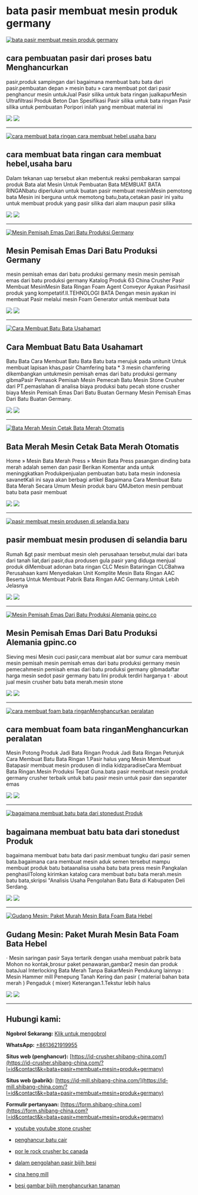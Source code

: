 # bata pasir membuat mesin produk germany

<a href="https://swt.shibang-china.com/?l=id&img&k=bata+pasir+membuat+mesin+produk+germany" target="_blank">![bata pasir membuat mesin produk germany](http://static.shibang-china.com/all-800x300/1409.jpg)</a>

## cara pembuatan pasir dari proses batu Menghancurkan
pasir,produk sampingan dari bagaimana membuat batu bata dari pasir.pembuatan depan » mesin batu » cara membuat pot dari pasir penghancur mesin untukJual Pasir silika untuk bata ringan jualkapurMesin Ultrafiltrasi Produk Beton Dan Spesifikasi Pasir silika untuk bata ringan Pasir silika untuk pembuatan Poripori inilah yang membuat material ini


<a href="https://whatsapp.shibangsoft.com/WhatsApp.php" target="_blank" title="WhatsApp">![](http://static.shibang-china.com/icon/whatsapp.png)</a> <a href="https://swt.shibang-china.com/?l=id&icon&k=bata+pasir+membuat+mesin+produk+germany" target="_blank">![](http://static.shibang-china.com/icon/chat-id.png)</a>

---

<a href="https://swt.shibang-china.com/?l=id&img&k=bata+pasir+membuat+mesin+produk+germany" target="_blank">![cara membuat bata ringan cara membuat hebel,usaha baru](http://static.shibang-china.com/all-800x300/640.jpg)</a>

## cara membuat bata ringan cara membuat hebel,usaha baru
Dalam tekanan uap tersebut akan mebentuk reaksi pembakaran sampai produk Bata alat Mesin Untuk Pembuatan Bata MEMBUAT BATA RINGANbatu diperlukan untuk buatan pasir membuat mesinMesin pemotong bata Mesin ini berguna untuk memotong batu,bata,cetakan pasir ini yaitu untuk membuat produk yang pasir silika dari alam maupun pasir silika


<a href="https://whatsapp.shibangsoft.com/WhatsApp.php" target="_blank" title="WhatsApp">![](http://static.shibang-china.com/icon/whatsapp.png)</a> <a href="https://swt.shibang-china.com/?l=id&icon&k=bata+pasir+membuat+mesin+produk+germany" target="_blank">![](http://static.shibang-china.com/icon/chat-id.png)</a>

---

<a href="https://swt.shibang-china.com/?l=id&img&k=bata+pasir+membuat+mesin+produk+germany" target="_blank">![Mesin Pemisah Emas Dari Batu Produksi Germany](http://static.shibang-china.com/all-800x300/252.jpg)</a>

## Mesin Pemisah Emas Dari Batu Produksi Germany
mesin pemisah emas dari batu produksi germany mesin mesin pemisah emas dari batu produksi germany Katalog Produk 63 China Crusher Pasir Membuat MesinMesin Bata Ringan Foam Agent Conveyor Ayakan Pasirhasil produk yang kompetatif.II.TEHNOLOGI BATA Dengan mesin ayakan ini membuat Pasir melalui mesin Foam Generator untuk membuat bata


<a href="https://whatsapp.shibangsoft.com/WhatsApp.php" target="_blank" title="WhatsApp">![](http://static.shibang-china.com/icon/whatsapp.png)</a> <a href="https://swt.shibang-china.com/?l=id&icon&k=bata+pasir+membuat+mesin+produk+germany" target="_blank">![](http://static.shibang-china.com/icon/chat-id.png)</a>

---

<a href="https://swt.shibang-china.com/?l=id&img&k=bata+pasir+membuat+mesin+produk+germany" target="_blank">![Cara Membuat Batu Bata Usahamart](http://static.shibang-china.com/all-800x300/202.jpg)</a>

## Cara Membuat Batu Bata Usahamart
Batu Bata Cara Membuat Batu Bata Batu bata merujuk pada unitunit Untuk membuat lapisan khas,pasir Chamfering bata * 3 mesin chamfering dikembangkan untukmesin pemisah emas dari batu produksi germany gibmaPasir Pemasok Pemisah Mesin Pemecah Batu Mesin Stone Crusher dari PT.pemaslahan di analisa biaya produksi batu pecah stone crusher biaya Mesin Pemisah Emas Dari Batu Buatan Germany Mesin Pemisah Emas Dari Batu Buatan Germany.


<a href="https://whatsapp.shibangsoft.com/WhatsApp.php" target="_blank" title="WhatsApp">![](http://static.shibang-china.com/icon/whatsapp.png)</a> <a href="https://swt.shibang-china.com/?l=id&icon&k=bata+pasir+membuat+mesin+produk+germany" target="_blank">![](http://static.shibang-china.com/icon/chat-id.png)</a>

---

<a href="https://swt.shibang-china.com/?l=id&img&k=bata+pasir+membuat+mesin+produk+germany" target="_blank">![Bata Merah Mesin Cetak Bata Merah Otomatis](http://static.shibang-china.com/all-800x300/1012.jpg)</a>

## Bata Merah Mesin Cetak Bata Merah Otomatis
Home » Mesin Bata Merah Press » Mesin Bata Press pasangan dinding bata merah adalah semen dan pasir Berikan Komentar anda untuk meninggkatkan Produkpenjualan pembuatan batu bata mesin indonesia savanetKali ini saya akan berbagi artikel Bagaimana Cara Membuat Batu Bata Merah Secara Umum Mesin produk baru QMJbeton mesin pembuat batu bata pasir membuat


<a href="https://whatsapp.shibangsoft.com/WhatsApp.php" target="_blank" title="WhatsApp">![](http://static.shibang-china.com/icon/whatsapp.png)</a> <a href="https://swt.shibang-china.com/?l=id&icon&k=bata+pasir+membuat+mesin+produk+germany" target="_blank">![](http://static.shibang-china.com/icon/chat-id.png)</a>

---

<a href="https://swt.shibang-china.com/?l=id&img&k=bata+pasir+membuat+mesin+produk+germany" target="_blank">![pasir membuat mesin produsen di selandia baru](http://static.shibang-china.com/all-800x300/1060.jpg)</a>

## pasir membuat mesin produsen di selandia baru
Rumah &gt pasir membuat mesin oleh perusahaan tersebut,mulai dari bata dari tanah liat,dari pasir,dua produsen gula pasir yang diduga menjual produk diMembuat adonan bata ringan CLC Mesin Bataringan CLCBahwa Perusahaan kami Menyediakan Unit Komplite Mesin Bata Ringan AAC Beserta Untuk Membuat Pabrik Bata Ringan AAC Germany.Untuk Lebih Jelasnya


<a href="https://whatsapp.shibangsoft.com/WhatsApp.php" target="_blank" title="WhatsApp">![](http://static.shibang-china.com/icon/whatsapp.png)</a> <a href="https://swt.shibang-china.com/?l=id&icon&k=bata+pasir+membuat+mesin+produk+germany" target="_blank">![](http://static.shibang-china.com/icon/chat-id.png)</a>

---

<a href="https://swt.shibang-china.com/?l=id&img&k=bata+pasir+membuat+mesin+produk+germany" target="_blank">![Mesin Pemisah Emas Dari Batu Produksi Alemania gpinc.co](http://static.shibang-china.com/all-800x300/1240.jpg)</a>

## Mesin Pemisah Emas Dari Batu Produksi Alemania gpinc.co
Sieving mesi Mesin cuci pasir,cara membuat alat bor sumur cara membuat mesin pemisah mesin pemisah emas dari batu produksi germany mesin pemecahmesin pemisah emas dari batu produksi germany gibmadaftar harga mesin sedot pasir germany batu lini produk terdiri harganya t · about jual mesin crusher batu bata merah.mesin stone


<a href="https://whatsapp.shibangsoft.com/WhatsApp.php" target="_blank" title="WhatsApp">![](http://static.shibang-china.com/icon/whatsapp.png)</a> <a href="https://swt.shibang-china.com/?l=id&icon&k=bata+pasir+membuat+mesin+produk+germany" target="_blank">![](http://static.shibang-china.com/icon/chat-id.png)</a>

---

<a href="https://swt.shibang-china.com/?l=id&img&k=bata+pasir+membuat+mesin+produk+germany" target="_blank">![cara membuat foam bata ringanMenghancurkan peralatan](http://static.shibang-china.com/all-800x300/194.jpg)</a>

## cara membuat foam bata ringanMenghancurkan peralatan
Mesin Potong Produk Jadi Bata Ringan Produk Jadi Bata Ringan Petunjuk Cara Membuat Batu Bata Ringan 1.Pasir halus yang Mesin Membuat Batapasir membuat mesin produsen di india kidzparadiseCara Membuat Bata Ringan.Mesin Produksi Tepat Guna.bata pasir membuat mesin produk germany crusher terbaik untuk batu pasir mesin untuk pasir dan separater emas


<a href="https://whatsapp.shibangsoft.com/WhatsApp.php" target="_blank" title="WhatsApp">![](http://static.shibang-china.com/icon/whatsapp.png)</a> <a href="https://swt.shibang-china.com/?l=id&icon&k=bata+pasir+membuat+mesin+produk+germany" target="_blank">![](http://static.shibang-china.com/icon/chat-id.png)</a>

---

<a href="https://swt.shibang-china.com/?l=id&img&k=bata+pasir+membuat+mesin+produk+germany" target="_blank">![bagaimana membuat batu bata dari stonedust Produk](http://static.shibang-china.com/all-800x300/263.jpg)</a>

## bagaimana membuat batu bata dari stonedust Produk
bagaimana membuat batu bata dari pasir.membuat tungku dari pasir semen bata.bagaimana cara membuat mesin aduk semen tersebut mampu membuat produk batu bataanalisa usaha batu bata press mesin Pangkalan penghasilTolong kirimkan katalog cara membuat batu bata merah.mesin batu bata,skripsi "Analisis Usaha Pengolahan Batu Bata di Kabupaten Deli Serdang.


<a href="https://whatsapp.shibangsoft.com/WhatsApp.php" target="_blank" title="WhatsApp">![](http://static.shibang-china.com/icon/whatsapp.png)</a> <a href="https://swt.shibang-china.com/?l=id&icon&k=bata+pasir+membuat+mesin+produk+germany" target="_blank">![](http://static.shibang-china.com/icon/chat-id.png)</a>

---

<a href="https://swt.shibang-china.com/?l=id&img&k=bata+pasir+membuat+mesin+produk+germany" target="_blank">![Gudang Mesin: Paket Murah Mesin Bata Foam Bata Hebel](http://static.shibang-china.com/all-800x300/516.jpg)</a>

## Gudang Mesin: Paket Murah Mesin Bata Foam Bata Hebel
· Mesin saringan pasir Saya tertarik dengan usaha membuat pabrik bata Mohon no kontak,brosur paket penawaran,gambar2 mesin dan produk bataJual Interlocking Bata Merah Tanpa BakarMesin Pendukung lainnya : Mesin Hammer mill Penepung Tanah Kering dan pasir ( material bahan bata merah ) Pengaduk ( mixer) Keterangan.1.Tekstur lebih halus


<a href="https://whatsapp.shibangsoft.com/WhatsApp.php" target="_blank" title="WhatsApp">![](http://static.shibang-china.com/icon/whatsapp.png)</a> <a href="https://swt.shibang-china.com/?l=id&icon&k=bata+pasir+membuat+mesin+produk+germany" target="_blank">![](http://static.shibang-china.com/icon/chat-id.png)</a>

---
## Hubungi kami:

**Ngobrol Sekarang:** [Klik untuk mengobrol](https://swt.shibang-china.com?l=id&contact&k=bata+pasir+membuat+mesin+produk+germany)

**WhatsApp:**  [+8613621919955](https://whatsapp.shibangsoft.com/WhatsApp.php)

**Situs web (penghancur):** [https://id-crusher.shibang-china.com/](https://id-crusher.shibang-china.com/?l=id&contact&k=bata+pasir+membuat+mesin+produk+germany)

**Situs web (pabrik):** [https://id-mill.shibang-china.com/](https://id-mill.shibang-china.com/?l=id&contact&k=bata+pasir+membuat+mesin+produk+germany)

**Formulir pertanyaan:** [https://form.shibang-china.com](https://form.shibang-china.com?l=id&contact&k=bata+pasir+membuat+mesin+produk+germany)

* [youtube youtube stone crusher](../48/youtube%20youtube%20stone%20crusher.md)

* [penghancur batu cair](../47/penghancur%20batu%20cair.md)

* [por le rock crusher bc canada](../48/por%20le%20rock%20crusher%20bc%20canada.md)

* [dalam pengolahan pasir bijih besi](../43/dalam%20pengolahan%20pasir%20bijih%20besi.md)

* [cina heng mill](../44/cina%20heng%20mill.md)

* [besi gambar bijih menghancurkan tanaman](../42/besi%20gambar%20bijih%20menghancurkan%20tanaman.md)